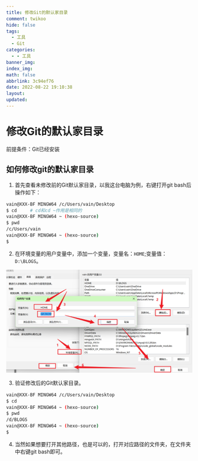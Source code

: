```yaml
---
title: 修改Git的默认家目录
comment: twikoo
hide: false
tags:
  - 工具
  - Git
categories:
  - - 工具
banner_img:
index_img:
math: false
abbrlink: 3c94ef76
date: 2022-08-22 19:10:38
layout:
updated:
---
```


# 修改Git的默认家目录

前提条件：Git已经安装

## 如何修改git的默认家目录

1. 首先查看未修改前的Git默认家目录，以我这台电脑为例，右键打开git bash后操作如下：

```bash
vain@XXX-BF MINGW64 /c/Users/vain/Desktop
$ cd     # cd和cd ~作用是相同的
vain@XXX-BF MINGW64 ~ (hexo-source)
$ pwd
/c/Users/vain
vain@XXX-BF MINGW64 ~ (hexo-source)
$
```

2. 在环境变量的用户变量中，添加一个变量，变量名：`HOME`;变量值：`D:\BLOGS`。

![image-20221122163705073](修改Git的默认家目录/image-20221122163705073.png)

3. 验证修改后的Git默认家目录。

```bash
vain@XXX-BF MINGW64 /c/Users/vain/Desktop
$ cd
vain@XXX-BF MINGW64 ~ (hexo-source)
$ pwd
/d/BLOGS
vain@XXX-BF MINGW64 ~ (hexo-source)
$
```

4. 当然如果想要打开其他路径，也是可以的，打开对应路径的文件夹，在文件夹中右键git bash即可。
